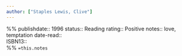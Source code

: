 ```yaml
---
author: ["Staples Lewis, Clive"]
---
```

%%
publishdate:: 1996
status:: Reading
rating:: Positive
notes:: love, temptation
date-read::  
ISBN13::  
%%
`=this.notes`